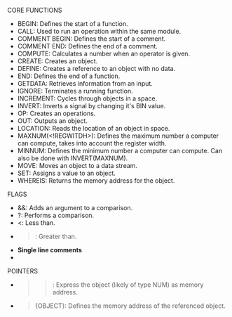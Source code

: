 CORE FUNCTIONS
- BEGIN: Defines the start of a function.
- CALL: Used to run an operation within the same module.
- COMMENT BEGIN: Defines the start of a comment.
- COMMENT END: Defines the end of a comment.
- COMPUTE: Calculates a number when an operator is given.
- CREATE: Creates an object.
- DEFINE: Creates a reference to an object with no data.
- END: Defines the end of a function.
- GETDATA: Retrieves information from an input.
- IGNORE: Terminates a running function.
- INCREMENT: Cycles through objects in a space.
- INVERT: Inverts a signal by changing it's BIN value.
- OP: Creates an operations.
- OUT: Outputs an object.
- LOCATION: Reads the location of an object in space.
- MAXNUM(<!REGWITDH>): Defines the maximum number a computer can compute, takes into account the register width.
- MINNUM: Defines the minimum number a computer can compute. Can also be done with INVERT(MAXNUM).
- MOVE: Moves an object to a data stream.
- SET: Assigns a value to an object.
- WHEREIS: Returns the memory address for the object.

FLAGS
- &&: Adds an argument to a comparison.
- ?: Performs a comparison.
- <: Less than.
- >: Greater than.
- **Single line comments**
- <!--Multi-line comments-->

POINTERS
- >>: Express the object (likely of type NUM) as memory address.
- >{OBJECT}: Defines the memory address of the referenced object.
